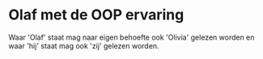 # Olaf met de OOP ervaring
Waar 'Olaf' staat mag naar eigen behoefte ook 'Olivia' gelezen worden en waar 'hij' staat mag ook 'zij' gelezen worden. 




